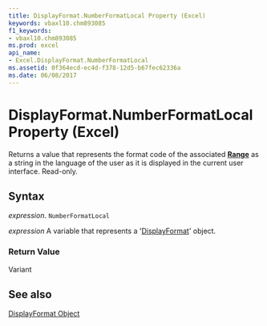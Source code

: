 ```yaml
---
title: DisplayFormat.NumberFormatLocal Property (Excel)
keywords: vbaxl10.chm893085
f1_keywords:
- vbaxl10.chm893085
ms.prod: excel
api_name:
- Excel.DisplayFormat.NumberFormatLocal
ms.assetid: 0f364ecd-ec4d-f378-12d5-b67fec62336a
ms.date: 06/08/2017
---
```



# DisplayFormat.NumberFormatLocal Property (Excel)

Returns a value that represents the format code of the associated  **[Range](Excel.Range(objec).md)** as a string in the language of the user as it is displayed in the current user interface. Read-only.


## Syntax

 _expression_. `NumberFormatLocal`

 _expression_ A variable that represents a '[DisplayFormat](Excel.DisplayFormat.md)' object.


### Return Value

Variant


## See also


[DisplayFormat Object](Excel.DisplayFormat.md)

